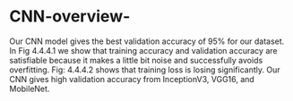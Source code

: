 # CNN-overview-

Our CNN model gives the best validation accuracy of 95% for our dataset. In Fig 4.4.4.1 we show that training accuracy and validation accuracy are satisfiable because it makes a little bit noise and successfully avoids overfitting. Fig: 4.4.4.2 shows that training loss is losing significantly. Our CNN gives high validation accuracy from InceptionV3, VGG16, and MobileNet.
